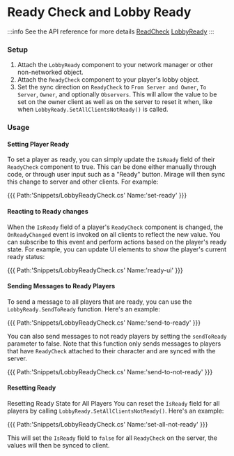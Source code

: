 # Ready Check and Lobby Ready

:::info
See the API reference for more details
[ReadCheck](/docs/reference/Mirage.Components/ReadCheck)
[LobbyReady](/docs/reference/Mirage.Components/LobbyReady)
:::

### Setup

1. Attach the `LobbyReady` component to your network manager or other non-networked object.
2. Attach the `ReadyCheck` component to your player's lobby object.
3. Set the sync direction on `ReadyCheck` to `From Server and Owner`, `To Server`, `Owner`, and optionally `Observers`. This will allow the value to be set on the owner client as well as on the server to reset it when, like when `LobbyReady.SetAllClientsNotReady()` is called.

### Usage

#### Setting Player Ready

To set a player as ready, you can simply update the `IsReady` field of their `ReadyCheck` component to true. This can be done either manually through code, or through user input such as a "Ready" button. Mirage will then sync this change to server and other clients. For example:

{{{ Path:'Snippets/LobbyReadyCheck.cs' Name:'set-ready' }}}


#### Reacting to Ready changes

When the `IsReady` field of a player's `ReadyCheck` component is changed, the `OnReadyChanged` event is invoked on all clients to reflect the new value. You can subscribe to this event and perform actions based on the player's ready state. For example, you can update UI elements to show the player's current ready status:

{{{ Path:'Snippets/LobbyReadyCheck.cs' Name:'ready-ui' }}}


#### Sending Messages to Ready Players

To send a message to all players that are ready, you can use the `LobbyReady.SendToReady` function. Here's an example:

{{{ Path:'Snippets/LobbyReadyCheck.cs' Name:'send-to-ready' }}}

You can also send messages to not ready players by setting the `sendToReady` parameter to false. Note that this function only sends messages to players that have `ReadyCheck` attached to their character and are synced with the server.

{{{ Path:'Snippets/LobbyReadyCheck.cs' Name:'send-to-not-ready' }}}


#### Resetting Ready

Resetting Ready State for All Players
You can reset the `IsReady` field for all players by calling `LobbyReady.SetAllClientsNotReady()`. Here's an example:

{{{ Path:'Snippets/LobbyReadyCheck.cs' Name:'set-all-not-ready' }}}

This will set the `IsReady` field to `false` for all `ReadyCheck` on the server, the values will then be synced to client.
